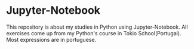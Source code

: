 # Jupyter-Notebook
This repository is about my studies in Python using Jupyter-Notebook.
All exercises come up from my Python's course in Tokio School(Portugal). Most expressions are in portuguese.
